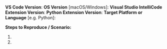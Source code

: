 <!--
To provide feedback or report a problem with IntelliCode for Visual Studio, please use the "Report a Problem" feature in Visual Studio instead.

To report a problem with IntelliCode for Visual Studio Code, you're in the right place. Please copy and paste any details that are visible in the Output window logs for VS-IntelliCode and Python.

If your issue relates to Python IntelliSense using the new Python Language Service rather than to IntelliCode recommendations, please report it at https://github.com/Microsoft/vscode-python/issues/new. Include any details in the Output window logs for Python.
-->

**VS Code Version**:
**OS Version** [macOS/Windows]:
**Visual Studio IntelliCode Extension Version**:
**Python Extension Version**:
**Target Platform or Language** [e.g. Python]:

**Steps to Reproduce / Scenario:**

1.
2.
